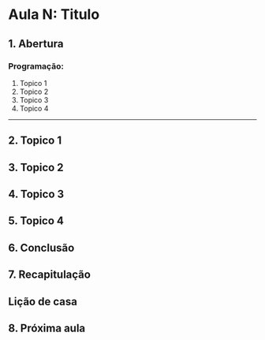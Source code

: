 # Aula N: Titulo

## 1. Abertura

### Programação:

1. Topico 1
2. Topico 2
3. Topico 3
4. Topico 4

---

## 2. Topico 1

## 3. Topico 2

## 4. Topico 3

## 5. Topico 4

## 6. Conclusão

## 7. Recapitulação

## Lição de casa

## 8. Próxima aula
